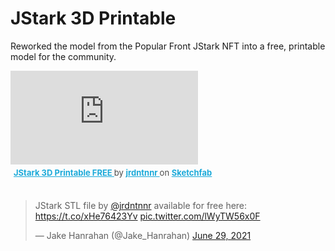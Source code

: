 # JStark 3D Printable
Reworked the model from the Popular Front JStark NFT into a free, printable model for the community.
<br/>
<div class="sketchfab-embed-wrapper"> <iframe title="JStark 3D Printable FREE" frameborder="0" allowfullscreen mozallowfullscreen="true" webkitallowfullscreen="true" allow="fullscreen; autoplay; vr" xr-spatial-tracking execution-while-out-of-viewport execution-while-not-rendered web-share src="https://sketchfab.com/models/0fd96d2868744b69a337ca350e17ce05/embed"> </iframe> <p style="font-size: 13px; font-weight: normal; margin: 5px; color: #4A4A4A;"> <a href="https://sketchfab.com/3d-models/jstark-3d-printable-free-0fd96d2868744b69a337ca350e17ce05?utm_medium=embed&utm_campaign=share-popup&utm_content=0fd96d2868744b69a337ca350e17ce05" target="_blank" style="font-weight: bold; color: #1CAAD9;"> JStark 3D Printable FREE </a> by <a href="https://sketchfab.com/jrdntnnr?utm_medium=embed&utm_campaign=share-popup&utm_content=0fd96d2868744b69a337ca350e17ce05" target="_blank" style="font-weight: bold; color: #1CAAD9;"> jrdntnnr </a> on <a href="https://sketchfab.com?utm_medium=embed&utm_campaign=share-popup&utm_content=0fd96d2868744b69a337ca350e17ce05" target="_blank" style="font-weight: bold; color: #1CAAD9;">Sketchfab</a></p></div>
<br/>
<blockquote class="twitter-tweet" data-theme="dark"><p lang="en" dir="ltr">JStark STL file by <a href="https://twitter.com/jrdntnnr?ref_src=twsrc%5Etfw">@jrdntnnr</a> available for free here: <a href="https://t.co/xHe76423Yv">https://t.co/xHe76423Yv</a> <a href="https://t.co/lWyTW56x0F">pic.twitter.com/lWyTW56x0F</a></p>&mdash; Jake Hanrahan (@Jake_Hanrahan) <a href="https://twitter.com/Jake_Hanrahan/status/1409864275305377795?ref_src=twsrc%5Etfw">June 29, 2021</a></blockquote> <script async src="https://platform.twitter.com/widgets.js" charset="utf-8"></script>
